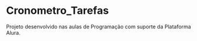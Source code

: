 # Cronometro_Tarefas
Projeto desenvolvido nas aulas de Programação com suporte da Plataforma Alura. 

